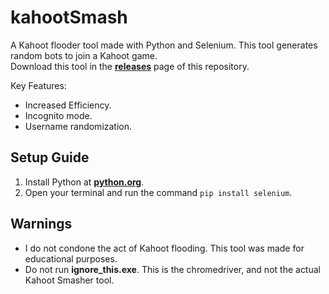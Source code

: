 # kahootSmash
A Kahoot flooder tool made with Python and Selenium. This tool generates random bots to join a Kahoot game.  
Download this tool in the [__releases__](https://github.com/switchmeep/kahootSmash/releases) page of this repository.  

Key Features:
 - Increased Efficiency.
 - Incognito mode.
 - Username randomization.

## Setup Guide
1. Install Python at [**python.org**](python.org).
2. Open your terminal and run the command `pip install selenium`.

## Warnings
- I do not condone the act of Kahoot flooding. This tool was made for educational purposes.
- Do not run __ignore_this.exe__. This is the chromedriver, and not the actual Kahoot Smasher tool.
